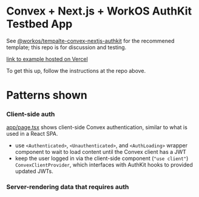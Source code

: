 # Convex + Next.js + WorkOS AuthKit Testbed App

See [@workos/tempalte-convex-nextjs-authkit](https://github.com/workos/template-convex-nextjs-authkit) for the recommened template;
this repo is for discussion and testing.

[link to example hosted on Vercel](asdf)

To get this up, follow the instructions at the repo above.

# Patterns shown

### Client-side auth

[app/page.tsx](./app/page.tsx) shows client-side Convex authentication, similar to what is used in a React SPA.

- use `<Authenticated>`, `<Unauthenticated>`, and `<AuthLoading>` wrapper component to wait to load content until the Convex client has a JWT
- keep the user logged in via the client-side component (`"use client"`) `ConvexClientProvider`, which interfaces with AuthKit hooks to provided updated JWTs.

### Server-rendering data that requires auth
